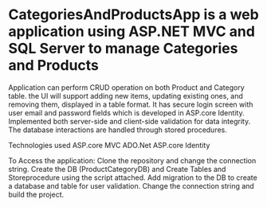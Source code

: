 # CategoriesAndProductsApp is a web application using ASP.NET MVC and SQL Server to manage Categories and Products
Application can perform CRUD operation on both Product and Category table. the UI will support adding new items, updating existing ones, and removing them,
displayed in a table format.
It has secure login screen with user email and password fields which is developed in ASP.core Identity.
Implemented both server-side and client-side validation for data integrity.
The database interactions are handled through stored procedures. 

Technologies used
ASP.core MVC 
ADO.Net
ASP.core Identity

To Access the application:
Clone the repository and change the connection string.
Create the DB (ProductCategoryDB) and Create Tables and Storeprocedure using the script attached.
Add migration to the DB to create a database and table for user validation.
Change the connection string and build the project.
